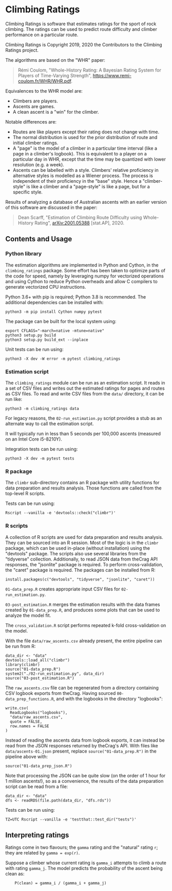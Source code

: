 # Climbing Ratings

Climbing Ratings is software that estimates ratings for the sport of rock climbing.  The ratings can be used to predict route difficulty and climber performance on a particular route.

Climbing Ratings is Copyright 2019, 2020 the Contributors to the Climbing Ratings project.

The algorithms are based on the "WHR" paper:

> Rémi Coulom, "Whole-History Rating: A Bayesian Rating System for Players of Time-Varying Strength", <https://www.remi-coulom.fr/WHR/WHR.pdf>.

Equivalences to the WHR model are:

-   Climbers are players.
-   Ascents are games.
-   A clean ascent is a "win" for the climber.

Notable differences are:

-   Routes are like players except their rating does not change with time.
-   The normal distribution is used for the prior distribution of route and initial climber ratings.
-   A "page" is the model of a climber in a particular time interval (like a page in a climber's logbook).  This is equivalent to a player on a particular day in WHR, except that the time may be quantized with lower resolution (e.g. a week).
-   Ascents can be labelled with a style.  Climbers' relative proficiency in alternative styles is modelled as a Wiener process.  The process is independent of their proficiency in the "base" style.  Hence a "climber-style" is like a climber and a "page-style" is like a page, but for a specific style.

Results of analyzing a database of Australian ascents with an earlier version of this software are discussed in the paper:

> Dean Scarff, "Estimation of Climbing Route Difficulty using Whole-History Rating", [arXiv:2001.05388](https://arxiv.org/abs/2001.05388) [stat.AP], 2020.

## Contents and Usage

### Python library

The estimation algorithms are implemented in Python and Cython, in the `climbing_ratings` package.  Some effort has been taken to optimize parts of the code for speed, namely by leveraging numpy for vectorized operations and using Cython to reduce Python overheads and allow C compilers to generate vectorized CPU instructions.

Python 3.6+ with pip is required; Python 3.8 is recommended.  The additional dependencies can be installed with:

```
python3 -m pip install Cython numpy pytest
```

The package can be built for the local system using:

```
export CFLAGS="-march=native -mtune=native"
python3 setup.py build
python3 setup.py build_ext --inplace
```

Unit tests can be run using:

```
python3 -X dev -W error -m pytest climbing_ratings
```

### Estimation script

The `climbing_ratings` module can be run as an estimation script.  It reads in a set of CSV files and writes out the estimated ratings for pages and routes as CSV files.  To read and write CSV files from the `data/` directory, it can be run like:

```
python3 -m climbing_ratings data
```

For legacy reasons, the `02-run_estimation.py` script provides a stub as an alternate way to call the estimation script.

It will typically run in less than 5 seconds per 100,000 ascents (measured on an Intel Core i5-8210Y).

Integration tests can be run using:

```
python3 -X dev -m pytest tests
```

### R package

The `climbr` sub-directory contains an R package with utility functions for data preparation and results analysis.  Those functions are called from the top-level R scripts.

Tests can be run using:

```
Rscript --vanilla -e 'devtools::check("climbr")'
```

### R scripts

A collection of R scripts are used for data preparation and results analysis.  They can be sourced into an R session.  Most of the logic is in the `climbr` package, which can be used in-place (without installation) using the "devtools" package.  The scripts also use several libraries from the "tidyverse" collection.  Additionally, to read JSON data from theCrag API responses, the "jsonlite" package is required.  To perform cross-validation, the "caret" package is required.  The packages can be installed from R:

```
install.packages(c("devtools", "tidyverse", "jsonlite", "caret"))
```

`01-data_prep.R` creates appropriate input CSV files for `02-run_estimation.py`.

`03-post_estimation.R` merges the estimation results with the data frames created by `01-data_prep.R`, and produces some plots that can be used to analyze the model fit.

The `cross_validation.R` script performs repeated k-fold cross-validation on the model.

With the file `data/raw_ascents.csv` already present, the entire pipeline can be run from R:

```
data_dir <- "data"
devtools::load_all("climbr")
library(climbr)
source("01-data_prep.R")
system2("./02-run_estimation.py", data_dir)
source("03-post_estimation.R")
```

The `raw_ascents.csv` file can be regenerated from a directory containing CSV logbook exports from theCrag.  Having sourced `00-data_prep_functions.R`, and with the logbooks in the directory "logbooks":

```
write.csv(
  ReadLogbooks("logbooks"),
  "data/raw_ascents.csv",
  quote = FALSE,
  row.names = FALSE
)
```

Instead of reading the ascents data from logbook exports, it can instead be read from the JSON responses returned by theCrag's API.  With files like `data/ascents-01.json` present, replace `source("01-data_prep.R")` in the pipeline above with:

```
source("01-data_prep_json.R")
```

Note that processing the JSON can be quite slow (on the order of 1 hour for 1 million ascents!), so as a convenience, the results of the data preparation script can be read from a file:

```
data_dir <- "data"
dfs <- readRDS(file.path(data_dir, "dfs.rds"))
```

Tests can be run using:

```
TZ=UTC Rscript --vanilla -e 'testthat::test_dir("tests")'
```

## Interpreting ratings

Ratings come in two flavours; the `gamma` rating and the "natural" rating `r`; they are related by `gamma = exp(r)`.

Suppose a climber whose current rating is `gamma_i` attempts to climb a route with rating `gamma_j`.  The model predicts the probability of the ascent being clean as:

```
    P(clean) = gamma_i / (gamma_i + gamma_j)
```
